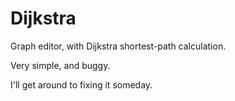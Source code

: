# Dijkstra

Graph editor, with Dijkstra shortest-path calculation.

Very simple, and buggy.

I'll get around to fixing it someday.
